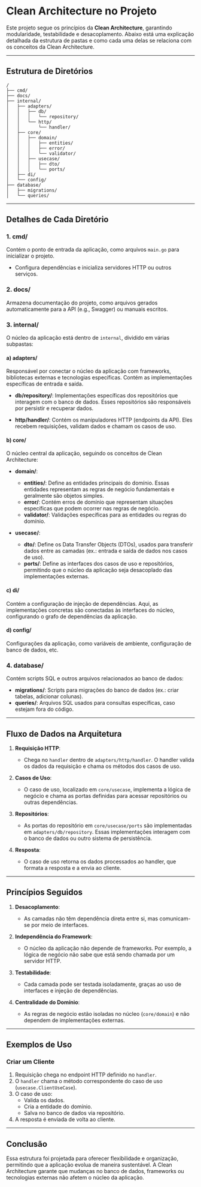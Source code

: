 # Clean Architecture no Projeto

Este projeto segue os princípios da **Clean Architecture**, garantindo modularidade, testabilidade e desacoplamento. Abaixo está uma explicação detalhada da estrutura de pastas e como cada uma delas se relaciona com os conceitos da Clean Architecture.

---

## Estrutura de Diretórios

```plaintext
/
├── cmd/
├── docs/
├── internal/
│   ├── adapters/
│   │   ├── db/
│   │   │   └── repository/
│   │   └── http/
│   │       └── handler/
│   ├── core/
│   │   ├── domain/
│   │   │   ├── entities/
│   │   │   ├── error/
│   │   │   └── validator/
│   │   ├── usecase/
│   │   │   ├── dto/
│   │   │   └── ports/
│   ├── di/
│   └── config/
├── database/
│   ├── migrations/
│   └── queries/
```

---

## Detalhes de Cada Diretório

### 1. **cmd/**

Contém o ponto de entrada da aplicação, como arquivos `main.go` para inicializar o projeto.
- Configura dependências e inicializa servidores HTTP ou outros serviços.

### 2. **docs/**

Armazena documentação do projeto, como arquivos gerados automaticamente para a API (e.g., Swagger) ou manuais escritos.

### 3. **internal/**

O núcleo da aplicação está dentro de `internal`, dividido em várias subpastas:

#### a) **adapters/**

Responsável por conectar o núcleo da aplicação com frameworks, bibliotecas externas e tecnologias específicas. Contém as implementações específicas de entrada e saída.

- **db/repository/**: Implementações específicas dos repositórios que interagem com o banco de dados. Esses repositórios são responsáveis por persistir e recuperar dados.

- **http/handler/**: Contém os manipuladores HTTP (endpoints da API). Eles recebem requisições, validam dados e chamam os casos de uso.

#### b) **core/**

O núcleo central da aplicação, seguindo os conceitos de Clean Architecture:

- **domain/**:
  - **entities/**: Define as entidades principais do domínio. Essas entidades representam as regras de negócio fundamentais e geralmente são objetos simples.
  - **error/**: Contém erros de domínio que representam situações específicas que podem ocorrer nas regras de negócio.
  - **validator/**: Validações específicas para as entidades ou regras do domínio.

- **usecase/**:
  - **dto/**: Define os Data Transfer Objects (DTOs), usados para transferir dados entre as camadas (ex.: entrada e saída de dados nos casos de uso).
  - **ports/**: Define as interfaces dos casos de uso e repositórios, permitindo que o núcleo da aplicação seja desacoplado das implementações externas.

#### c) **di/**

Contém a configuração de injeção de dependências. Aqui, as implementações concretas são conectadas às interfaces do núcleo, configurando o grafo de dependências da aplicação.

#### d) **config/**

Configurações da aplicação, como variáveis de ambiente, configuração de banco de dados, etc.

### 4. **database/**

Contém scripts SQL e outros arquivos relacionados ao banco de dados:

- **migrations/**: Scripts para migrações do banco de dados (ex.: criar tabelas, adicionar colunas).
- **queries/**: Arquivos SQL usados para consultas específicas, caso estejam fora do código.

---

## Fluxo de Dados na Arquitetura

1. **Requisição HTTP**:
   - Chega no `handler` dentro de `adapters/http/handler`. O handler valida os dados da requisição e chama os métodos dos casos de uso.

2. **Casos de Uso**:
   - O caso de uso, localizado em `core/usecase`, implementa a lógica de negócio e chama as portas definidas para acessar repositórios ou outras dependências.

3. **Repositórios**:
   - As portas do repositório em `core/usecase/ports` são implementadas em `adapters/db/repository`. Essas implementações interagem com o banco de dados ou outro sistema de persistência.

4. **Resposta**:
   - O caso de uso retorna os dados processados ao handler, que formata a resposta e a envia ao cliente.

---

## Princípios Seguidos

1. **Desacoplamento**:
   - As camadas não têm dependência direta entre si, mas comunicam-se por meio de interfaces.

2. **Independência do Framework**:
   - O núcleo da aplicação não depende de frameworks. Por exemplo, a lógica de negócio não sabe que está sendo chamada por um servidor HTTP.

3. **Testabilidade**:
   - Cada camada pode ser testada isoladamente, graças ao uso de interfaces e injeção de dependências.

4. **Centralidade do Domínio**:
   - As regras de negócio estão isoladas no núcleo (`core/domain`) e não dependem de implementações externas.

---

## Exemplos de Uso

### Criar um Cliente

1. Requisição chega no endpoint HTTP definido no `handler`.
2. O `handler` chama o método correspondente do caso de uso (`usecase.ClientUseCase`).
3. O caso de uso:
   - Valida os dados.
   - Cria a entidade do domínio.
   - Salva no banco de dados via repositório.
4. A resposta é enviada de volta ao cliente.

---

## Conclusão

Essa estrutura foi projetada para oferecer flexibilidade e organização, permitindo que a aplicação evolua de maneira sustentável. A Clean Architecture garante que mudanças no banco de dados, frameworks ou tecnologias externas não afetem o núcleo da aplicação.
